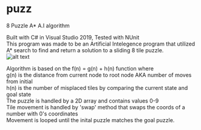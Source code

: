 # puzz
8 Puzzle A* A.I algorithm

Built with C# in Visual Studio 2019, Tested with NUnit  
This program was made to be an Artificial Intelegence program that utilized A* search to find and return a solution to a sliding 8 tile puzzle.  
![alt text](https://puu.sh/FE4Ff/d3aab2a8ca.png)

Algorithm is based on the f(n) = g(n) + h(n) function where  
g(n) is the distance from current node to root node AKA number of moves from initial  
h(n) is the number of misplaced tiles by comparing the current state and goal state  
The puzzle is handled by a 2D array and contains values 0-9  
Tile movement is handled by 'swap' method that swaps the coords of a number with 0's coordinates  
Movement is looped until the inital puzzle matches the goal puzzle.  
